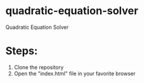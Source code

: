 # quadratic-equation-solver
Quadratic Equation Solver

# Steps:
1. Clone the repository
2. Open the "index.html" file in your favorite browser
